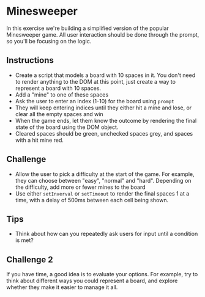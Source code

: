 # Minesweeper
In this exercise we're building a simplified version of the popular Minesweeper game. All user interaction should be done through the prompt, so you'll be focusing on the logic.

## Instructions
- Create a script that models a board with 10 spaces in it. You don't need to render anything to the DOM at this point, just create a way to represent a board with 10 spaces.
- Add a "mine" to one of these spaces
- Ask the user to enter an index (1-10) for the board using `prompt`
- They will keep entering indices until they either hit a mine and lose, or clear all the empty spaces and win
- When the game ends, let them know the outcome by rendering the final state of the board using the DOM object. 
 - Cleared spaces should be green, unchecked spaces grey, and spaces with a hit mine red.

## Challenge
- Allow the user to pick a difficulty at the start of the game. For example, they can choose between "easy", "normal" and "hard". Depending on the difficulty, add more or fewer mines to the board
- Use either `setInverval` or `setTimeout` to render the final spaces 1 at a time, with a delay of 500ms between each cell being shown.

## Tips
- Think about how can you repeatedly ask users for input until a condition is met?

## Challenge 2
If you have time, a good idea is to evaluate your options. For example, try to think about different ways you could represent a board, and explore whether they make it easier to manage it all.
